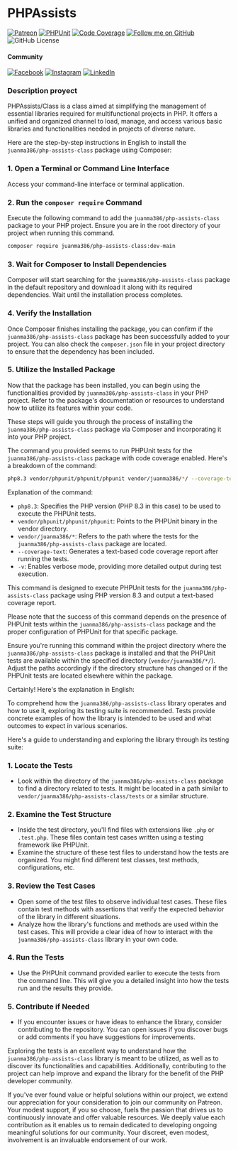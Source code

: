 # PHPAssists
[![Patreon](https://img.shields.io/badge/Support-Patreon-orange.svg?style=flat&logo=patreon)](https://www.patreon.com/hexomecloud)
[![PHPUnit](https://img.shields.io/github/actions/workflow/status/juanma386/PHPAssists-Class/.github/workflows/phpunit.yml?branch=main&label=PHPUnit&logo=php&style=flat-square
)](https://github.com/juanma386/PHPAssists-Class/actions)
[![Code Coverage](https://github.com/juanma386/PHPAssists-Class/actions/workflows/code-coverage.yml/badge.svg)](https://github.com/juanma386/PHPAssists-Class/actions/workflows/code-coverage.yml)
[![Follow me on GitHub](https://img.shields.io/github/followers/juanma386?style=social)](https://github.com/juanma386)
![GitHub License](https://img.shields.io/github/license/juanma386/PHPAssists-Class)
#### Community
[![Facebook](https://img.shields.io/badge/Facebook-Like-blue?style=social&logo=facebook)](https://www.facebook.com/hexome.cloud/)
[![Instagram](https://img.shields.io/badge/Instagram-Follow-blue?style=social&logo=instagram)](https://www.instagram.com/hexome.cloud/)
[![LinkedIn](https://img.shields.io/badge/LinkedIn-Connect-blue?style=social&logo=linkedin)](https://www.linkedin.com/company/hexome-cloud/)

### Description proyect
PHPAssists/Class is a class aimed at simplifying the management of essential libraries required for multifunctional projects in PHP. It offers a unified and organized channel to load, manage, and access various basic libraries and functionalities needed in projects of diverse nature.

Here are the step-by-step instructions in English to install the `juanma386/php-assists-class` package using Composer:

### 1. Open a Terminal or Command Line Interface
Access your command-line interface or terminal application.

### 2. Run the `composer require` Command
Execute the following command to add the `juanma386/php-assists-class` package to your PHP project. Ensure you are in the root directory of your project when running this command.

```bash
composer require juanma386/php-assists-class:dev-main
```

### 3. Wait for Composer to Install Dependencies
Composer will start searching for the `juanma386/php-assists-class` package in the default repository and download it along with its required dependencies. Wait until the installation process completes.

### 4. Verify the Installation
Once Composer finishes installing the package, you can confirm if the `juanma386/php-assists-class` package has been successfully added to your project. You can also check the `composer.json` file in your project directory to ensure that the dependency has been included.

### 5. Utilize the Installed Package
Now that the package has been installed, you can begin using the functionalities provided by `juanma386/php-assists-class` in your PHP project. Refer to the package's documentation or resources to understand how to utilize its features within your code.

These steps will guide you through the process of installing the `juanma386/php-assists-class` package via Composer and incorporating it into your PHP project.

The command you provided seems to run PHPUnit tests for the `juanma386/php-assists-class` package with code coverage enabled. Here's a breakdown of the command:

```bash
php8.3 vendor/phpunit/phpunit/phpunit vendor/juanma386/*/ --coverage-text -v
```

Explanation of the command:

- `php8.3`: Specifies the PHP version (PHP 8.3 in this case) to be used to execute the PHPUnit tests.
- `vendor/phpunit/phpunit/phpunit`: Points to the PHPUnit binary in the vendor directory.
- `vendor/juanma386/*`: Refers to the path where the tests for the `juanma386/php-assists-class` package are located.
- `--coverage-text`: Generates a text-based code coverage report after running the tests.
- `-v`: Enables verbose mode, providing more detailed output during test execution.

This command is designed to execute PHPUnit tests for the `juanma386/php-assists-class` package using PHP version 8.3 and output a text-based coverage report.

Please note that the success of this command depends on the presence of PHPUnit tests within the `juanma386/php-assists-class` package and the proper configuration of PHPUnit for that specific package.

Ensure you're running this command within the project directory where the `juanma386/php-assists-class` package is installed and that the PHPUnit tests are available within the specified directory (`vendor/juanma386/*/`). Adjust the paths accordingly if the directory structure has changed or if the PHPUnit tests are located elsewhere within the package.

Certainly! Here's the explanation in English:

To comprehend how the `juanma386/php-assists-class` library operates and how to use it, exploring its testing suite is recommended. Tests provide concrete examples of how the library is intended to be used and what outcomes to expect in various scenarios.

Here's a guide to understanding and exploring the library through its testing suite:

### 1. Locate the Tests

- Look within the directory of the `juanma386/php-assists-class` package to find a directory related to tests. It might be located in a path similar to `vendor/juanma386/php-assists-class/tests` or a similar structure.

### 2. Examine the Test Structure

- Inside the test directory, you'll find files with extensions like `.php` or `.test.php`. These files contain test cases written using a testing framework like PHPUnit.
- Examine the structure of these test files to understand how the tests are organized. You might find different test classes, test methods, configurations, etc.

### 3. Review the Test Cases

- Open some of the test files to observe individual test cases. These files contain test methods with assertions that verify the expected behavior of the library in different situations.
- Analyze how the library's functions and methods are used within the test cases. This will provide a clear idea of how to interact with the `juanma386/php-assists-class` library in your own code.

### 4. Run the Tests

- Use the PHPUnit command provided earlier to execute the tests from the command line. This will give you a detailed insight into how the tests run and the results they provide.

### 5. Contribute if Needed

- If you encounter issues or have ideas to enhance the library, consider contributing to the repository. You can open issues if you discover bugs or add comments if you have suggestions for improvements.

Exploring the tests is an excellent way to understand how the `juanma386/php-assists-class` library is meant to be utilized, as well as to discover its functionalities and capabilities. Additionally, contributing to the project can help improve and expand the library for the benefit of the PHP developer community.

If you've ever found value or helpful solutions within our project, we extend our appreciation for your consideration to join our community on Patreon. Your modest support, if you so choose, fuels the passion that drives us to continuously innovate and offer valuable resources. We deeply value each contribution as it enables us to remain dedicated to developing ongoing meaningful solutions for our community. Your discreet, even modest, involvement is an invaluable endorsement of our work.

